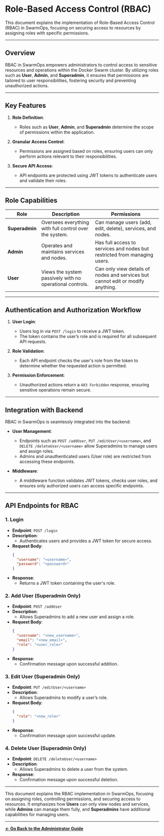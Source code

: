 # Role-Based Access Control (RBAC)

This document explains the implementation of Role-Based Access Control (RBAC) in SwarmOps, focusing on securing access to resources by assigning roles with specific permissions.

---

## Overview

RBAC in SwarmOps empowers administrators to control access to sensitive resources and operations within the Docker Swarm cluster. By utilizing roles such as **User**, **Admin**, and **Superadmin**, it ensures that permissions are tailored to user responsibilities, fostering security and preventing unauthorized actions.

---

## Key Features

1. **Role Definition**:
   - Roles such as **User**, **Admin**, and **Superadmin** determine the scope of permissions within the application.

2. **Granular Access Control**:
   - Permissions are assigned based on roles, ensuring users can only perform actions relevant to their responsibilities.

3. **Secure API Access**:
   - API endpoints are protected using JWT tokens to authenticate users and validate their roles.

---

## Role Capabilities

| **Role**        | **Description**                                           | **Permissions**                                 |
|------------------|-----------------------------------------------------------|------------------------------------------------|
| **Superadmin**   | Oversees everything with full control over the system.    | Can manage users (add, edit, delete), services, and nodes. |
| **Admin**        | Operates and maintains services and nodes.                | Has full access to services and nodes but restricted from managing users. |
| **User**         | Views the system passively with no operational controls.  | Can only view details of nodes and services but cannot edit or modify anything. |

---

## Authentication and Authorization Workflow

1. **User Login**:
   - Users log in via `POST /login` to receive a JWT token.
   - The token contains the user’s role and is required for all subsequent API requests.

2. **Role Validation**:
   - Each API endpoint checks the user's role from the token to determine whether the requested action is permitted.

3. **Permission Enforcement**:
   - Unauthorized actions return a `403 Forbidden` response, ensuring sensitive operations remain secure.

---

## Integration with Backend

RBAC in SwarmOps is seamlessly integrated into the backend:

- **User Management**:
  - Endpoints such as `POST /addUser`, `PUT /editUser/<username>`, and `DELETE /deleteUser/<username>` allow Superadmins to manage users and assign roles.
  - Admins and unauthenticated users (User role) are restricted from accessing these endpoints.

- **Middleware**:
  - A middleware function validates JWT tokens, checks user roles, and ensures only authorized users can access specific endpoints.

---

## API Endpoints for RBAC

### 1. Login
- **Endpoint**: `POST /login`
- **Description**:
  - Authenticates users and provides a JWT token for secure access.
- **Request Body**:
  ```json
  {
    "username": "<username>",
    "password": "<password>"
  }
- **Response**:
  - Returns a JWT token containing the user's role.

### 2. Add User (Superadmin Only)
- **Endpoint**: `POST /addUser`
- **Description**:
  - Allows Superadmins to add a new user and assign a role.
- **Request Body**:
  ```json
  {
    "username": "<new_username>",
    "email": "<new_email>",
    "role": "<user_role>"
  }
- **Response**:
  - Confirmation message upon successful addition.

### 3. Edit User (Superadmin Only)
- **Endpoint**: `PUT /editUser/<username>`
- **Description**:
  - Allows Superadmins to modify a user’s role.
- **Request Body**:
  ```json
  {
    "role": "<new_role>"
  }
- **Response**:
  - Confirmation message upon successful update.

### 4. Delete User (Superadmin Only)
- **Endpoint**: `DELETE /deleteUser/<username>`
- **Description**:
  - Allows Superadmins to delete a user from the system.
- **Response**:
  - Confirmation message upon successful deletion.

---

This document explains the RBAC implementation in SwarmOps, focusing on assigning roles, controlling permissions, and securing access to resources. It emphasizes how **Users** can only view nodes and services, while **Admins** can manage them fully, and **Superadmins** have additional capabilities for managing users.

---

**[← Go Back to the Administrator Guide](../administrator-guide.md)**
